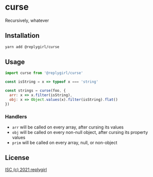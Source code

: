 # curse

Recursively, whatever

## Installation

```bash
yarn add @replygirl/curse
```

## Usage

```js
import curse from '@replygirl/curse'

const isString = x => typeof x === 'string'

const strings = curse(foo, {
  arr: x => x.filter(isString),
  obj: x => Object.values(x).filter(isString).flat()
})
```

### Handlers

- `arr` will be called on every array, after cursing its values
- `obj` will be called on every non-null object, after cursing its property values
- `prim` will be called on every array, null, or non-object

## License

[ISC (c) 2021 replygirl](https://github.com/replygirl/change-case-object/blob/main/LICENSE.md)

